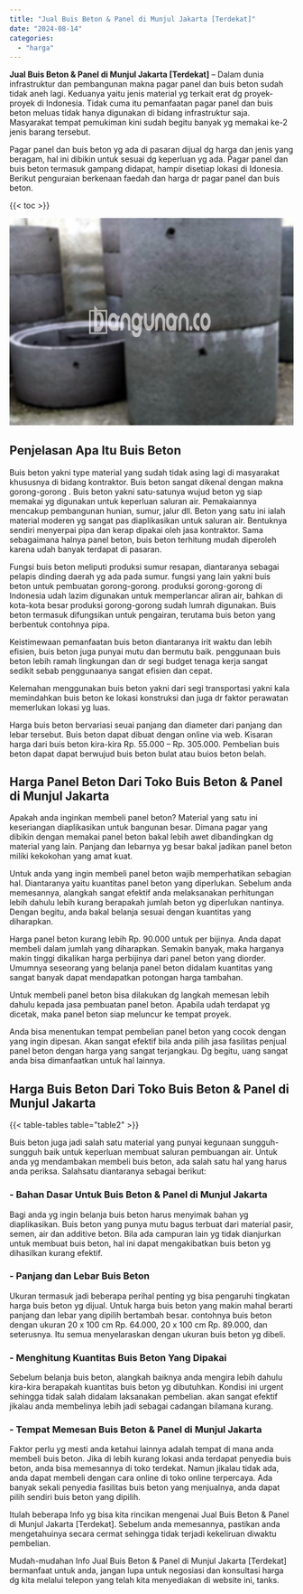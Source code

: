 ```yaml
---
title: "Jual Buis Beton & Panel di Munjul Jakarta [Terdekat]"
date: "2024-08-14"
categories: 
  - "harga"
---
```


**Jual Buis Beton & Panel di Munjul Jakarta \[Terdekat\]** – Dalam dunia infrastruktur dan pembangunan makna pagar panel dan buis beton sudah tidak aneh lagi. Keduanya yaitu jenis material yg terkait erat dg proyek-proyek di Indonesia. Tidak cuma itu pemanfaatan pagar panel dan buis beton meluas tidak hanya digunakan di bidang infrastruktur saja. Masyarakat tempat pemukiman kini sudah begitu banyak yg memakai ke-2 jenis barang tersebut.

Pagar panel dan buis beton yg ada di pasaran dijual dg harga dan jenis yang beragam, hal ini dibikin untuk sesuai dg keperluan yg ada. Pagar panel dan buis beton termasuk gampang didapat, hampir disetiap lokasi di Idonesia. Berikut penguraian berkenaan faedah dan harga dr pagar panel dan buis beton.

{{< toc >}}

![Jual Buis Beton & Panel di Munjul Jakarta [Terdekat]](/images/jual-panel-buis-beton-murah-42.png)

## Penjelasan Apa Itu Buis Beton

Buis beton yakni type material yang sudah tidak asing lagi di masyarakat khususnya di bidang kontraktor. Buis beton sangat dikenal dengan makna gorong-gorong . Buis beton yakni satu-satunya wujud beton yg siap memakai yg digunakan untuk keperluan saluran air. Pemakaiannya mencakup pembangunan hunian, sumur, jalur dll. Beton yang satu ini ialah material moderen yg sangat pas diaplikasikan untuk saluran air. Bentuknya sendiri menyerpai pipa dan kerap dipakai oleh jasa kontraktor. Sama sebagaimana halnya panel beton, buis beton terhitung mudah diperoleh karena udah banyak terdapat di pasaran.

Fungsi buis beton meliputi produksi sumur resapan, diantaranya sebagai pelapis dinding daerah yg ada pada sumur. fungsi yang lain yakni buis beton untuk pembuatan gorong-gorong. produksi gorong-gorong di Indonesia udah lazim digunakan untuk memperlancar aliran air, bahkan di kota-kota besar produksi gorong-gorong sudah lumrah digunakan. Buis beton termasuk difungsikan untuk pengairan, terutama buis beton yang berbentuk contohnya pipa.

Keistimewaan pemanfaatan buis beton diantaranya irit waktu dan lebih efisien, buis beton juga punyai mutu dan bermutu baik. penggunaan buis beton lebih ramah lingkungan dan dr segi budget tenaga kerja sangat sedikit sebab penggunaanya sangat efisien dan cepat.

Kelemahan menggunakan buis beton yakni dari segi transportasi yakni kala memindahkan buis beton ke lokasi konstruksi dan juga dr faktor perawatan memerlukan lokasi yg luas.

Harga buis beton bervariasi seuai panjang dan diameter dari panjang dan lebar tersebut. Buis beton dapat dibuat dengan online via web. Kisaran harga dari buis beton kira-kira Rp. 55.000 – Rp. 305.000. Pembelian buis beton dapat dapat berwujud buis beton bulat atau buios beton belah.

## Harga Panel Beton Dari Toko Buis Beton & Panel di Munjul Jakarta

Apakah anda inginkan membeli panel beton? Material yang satu ini keseriangan diaplikasikan untuk bangunan besar. Dimana pagar yang dibikin dengan memakai panel beton bakal lebih awet dibandingkan dg material yang lain. Panjang dan lebarnya yg besar bakal jadikan panel beton miliki kekokohan yang amat kuat.

Untuk anda yang ingin membeli panel beton wajib memperhatikan sebagian hal. Diantaranya yaitu kuantitas panel beton yang diperlukan. Sebelum anda memesannya, alangkah sangat efektif anda melaksanakan perhitungan lebih dahulu lebih kurang berapakah jumlah beton yg diperlukan nantinya. Dengan begitu, anda bakal belanja sesuai dengan kuantitas yang diharapkan.

Harga panel beton kurang lebih Rp. 90.000 untuk per bijinya. Anda dapat membeli dalam jumlah yang diharapkan. Semakin banyak, maka harganya makin tinggi dikalikan harga perbijinya dari panel beton yang diorder. Umumnya seseorang yang belanja panel beton didalam kuantitas yang sangat banyak dapat mendapatkan potongan harga tambahan.

Untuk membeli panel beton bisa dilakukan dg langkah memesan lebih dahulu kepada jasa pembuatan panel beton. Apabila udah terdapat yg dicetak, maka panel beton siap meluncur ke tempat proyek.

Anda bisa menentukan tempat pembelian panel beton yang cocok dengan yang ingin dipesan. Akan sangat efektif bila anda pilih jasa fasilitas penjual panel beton dengan harga yang sangat terjangkau. Dg begitu, uang sangat anda bisa dimanfaatkan untuk hal lainnya.

## Harga Buis Beton Dari Toko Buis Beton & Panel di Munjul Jakarta

{{< table-tables table="table2" >}}

Buis beton juga jadi salah satu material yang punyai kegunaan sungguh-sungguh baik untuk keperluan membuat saluran pembuangan air. Untuk anda yg mendambakan membeli buis beton, ada salah satu hal yang harus anda periksa. Salahsatu diantaranya sebagai berikut:

### \- Bahan Dasar Untuk Buis Beton & Panel di Munjul Jakarta

Bagi anda yg ingin belanja buis beton harus menyimak bahan yg diaplikasikan. Buis beton yang punya mutu bagus terbuat dari material pasir, semen, air dan additive beton. Bila ada campuran lain yg tidak dianjurkan untuk membuat buis beton, hal ini dapat mengakibatkan buis beton yg dihasilkan kurang efektif.

### \- Panjang dan Lebar Buis Beton

Ukuran termasuk jadi beberapa perihal penting yg bisa pengaruhi tingkatan harga buis beton yg dijual. Untuk harga buis beton yang makin mahal berarti panjang dan lebar yang dipilih bertambah besar. contohnya buis beton dengan ukuran 20 x 100 cm Rp. 64.000, 20 x 100 cm Rp. 89.000, dan seterusnya. Itu semua menyelaraskan dengan ukuran buis beton yg dibeli.

### \- Menghitung Kuantitas Buis Beton Yang Dipakai

Sebelum belanja buis beton, alangkah baiknya anda mengira lebih dahulu kira-kira berapakah kuantitas buis beton yg dibutuhkan. Kondisi ini urgent sehingga tidak salah didalam laksanakan pembelian. akan sangat efektif jikalau anda membelinya lebih jadi sebagai cadangan bilamana kurang.

### \- Tempat Memesan Buis Beton & Panel di Munjul Jakarta

Faktor perlu yg mesti anda ketahui lainnya adalah tempat di mana anda membeli buis beton. Jika di lebih kurang lokasi anda terdapat penyedia buis beton, anda bisa memesannya di toko terdekat. Namun jikalau tidak ada, anda dapat membeli dengan cara online di toko online terpercaya. Ada banyak sekali penyedia fasilitas buis beton yang menjualnya, anda dapat pilih sendiri buis beton yang dipilih.

Itulah beberapa Info yg bisa kita rincikan mengenai Jual Buis Beton & Panel di Munjul Jakarta \[Terdekat\]. Sebelum anda memesannya, pastikan anda mengetahuinya secara cermat sehingga tidak terjadi kekeliruan diwaktu pembelian.

Mudah-mudahan Info Jual Buis Beton & Panel di Munjul Jakarta \[Terdekat\] bermanfaat untuk anda, jangan lupa untuk negosiasi dan konsultasi harga dg kita melalui telepon yang telah kita menyediakan di website ini, tanks.

